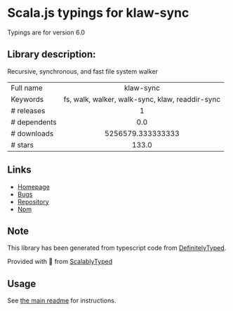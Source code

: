 
# Scala.js typings for klaw-sync

Typings are for version 6.0

## Library description:
Recursive, synchronous, and fast file system walker

|                    |                 |
| ------------------ | :-------------: |
| Full name          | klaw-sync |
| Keywords           | fs, walk, walker, walk-sync, klaw, readdir-sync |
| # releases         | 1 |
| # dependents       | 0.0 |
| # downloads        | 5256579.333333333 |
| # stars            | 133.0 |

## Links
- [Homepage](https://github.com/manidlou/node-klaw-sync#readme)
- [Bugs](https://github.com/manidlou/node-klaw-sync/issues)
- [Repository](https://github.com/manidlou/node-klaw-sync)
- [Npm](https://www.npmjs.com/package/klaw-sync)
    


## Note
This library has been generated from typescript code from [DefinitelyTyped](https://definitelytyped.org).

Provided with :purple_heart: from [ScalablyTyped](https://github.com/oyvindberg/ScalablyTyped)

## Usage
See [the main readme](../../readme.md) for instructions.


